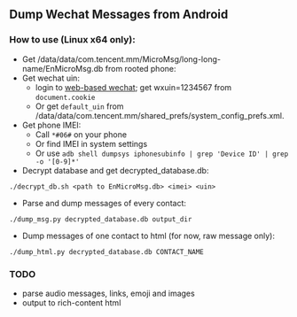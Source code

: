 ## Dump Wechat Messages from Android

### How to use (Linux x64 only):

+ Get /data/data/com.tencent.mm/MicroMsg/long-long-name/EnMicroMsg.db from rooted phone:
+ Get wechat uin:
	+ login to [web-based wechat](https://wx.qq.com); get wxuin=1234567 from `document.cookie`
	+ Or get ``default_uin`` from /data/data/com.tencent.mm/shared_prefs/system_config_prefs.xml.
+ Get phone IMEI:
	+ Call `*#06#` on your phone
	+ Or find IMEI in system settings
	+ Or use `adb shell dumpsys iphonesubinfo | grep 'Device ID' | grep -o '[0-9]*'`
+ Decrypt database and get decrypted_database.db:
```
./decrypt_db.sh <path to EnMicroMsg.db> <imei> <uin>
```
+ Parse and dump messages of every contact:
```
./dump_msg.py decrypted_database.db output_dir
```
+ Dump messages of one contact to html (for now, raw message only):
```
./dump_html.py decrypted_database.db CONTACT_NAME
```

### TODO
+ parse audio messages, links, emoji and images
+ output to rich-content html
